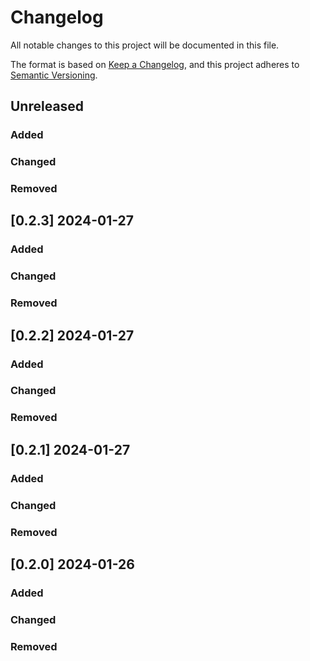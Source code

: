 # Changelog

All notable changes to this project will be documented in this file.

The format is based on [Keep a Changelog](https://keepachangelog.com/en/1.0.0/),
and this project adheres to [Semantic Versioning](https://semver.org/spec/v2.0.0.html).

## Unreleased

### Added

### Changed

### Removed


## [0.2.3] 2024-01-27

### Added

### Changed

### Removed


## [0.2.2] 2024-01-27

### Added

### Changed

### Removed


## [0.2.1] 2024-01-27

### Added

### Changed

### Removed


## [0.2.0] 2024-01-26

### Added

### Changed

### Removed


